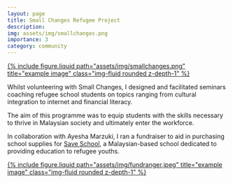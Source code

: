 ```yaml
---
layout: page
title: Small Changes Refugee Project
description: 
img: assets/img/smallchanges.png
importance: 3
category: community
---
```

<div class="row justify-content-sm-center">
  <div class="col-sm-4 mt-3 mt-md-0">
    <a href="https://smallchangesmy.org/aspire-to-inspire/" target="_blank" rel="noopener noreferrer">
      {% include figure.liquid path="assets/img/smallchanges.png" title="example image" class="img-fluid rounded z-depth-1" %}
    </a>
  </div>
</div>

Whilst volunteering with Small Changes, I designed and facilitated seminars coaching refugee school students on topics ranging from cultural integration to internet and financial literacy. 

The aim of this programme was to equip students with the skills necessary to thrive in Malaysian society and ultimately enter the workforce.

In collaboration with Ayesha Marzuki, I ran a fundraiser to aid in purchasing school supplies for <a href="https://www.saveschooledu.org/about/">Save School</a>, a Malaysian-based school dedicated to providing education to refugee youths.

<div class="row justify-content-sm-center">
  <div class="col-sm-8 mt-3 mt-md-0">
    <a href="https://smallchangesmy.org/aspire-to-inspire/" target="_blank" rel="noopener noreferrer">
      {% include figure.liquid path="assets/img/fundranger.jpeg" title="example image" class="img-fluid rounded z-depth-1" %}
    </a>
  </div>
</div>

